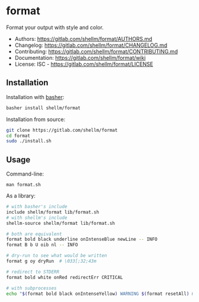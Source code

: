 # format
Format your output with style and color.

- Authors: https://gitlab.com/shellm/format/AUTHORS.md
- Changelog: https://gitlab.com/shellm/format/CHANGELOG.md
- Contributing: https://gitlab.com/shellm/format/CONTRIBUTING.md
- Documentation: https://gitlab.com/shellm/format/wiki
- License: ISC - https://gitlab.com/shellm/format/LICENSE

## Installation
Installation with [basher](https://github.com/basherpm/basher):
```bash
basher install shellm/format
```

Installation from source:
```bash
git clone https://gitlab.com/shellm/format
cd format
sudo ./install.sh
```

## Usage
Command-line:
```
man format.sh
```

As a library:
```bash
# with basher's include
include shellm/format lib/format.sh
# with shellm's include
shellm-source shellm/format lib/format.sh

# both are equivalent
format bold black underline onIntenseBlue newLine -- INFO
format B b U oib nl -- INFO

# dry-run to see what would be written
format g oy dryRun  # \033[;32;43m

# redirect to STDERR
format bold white onRed redirectErr CRITICAL

# with subprocesses
echo "$(format bold black onIntenseYellow) WARNING $(format resetAll) message" >&2
```
